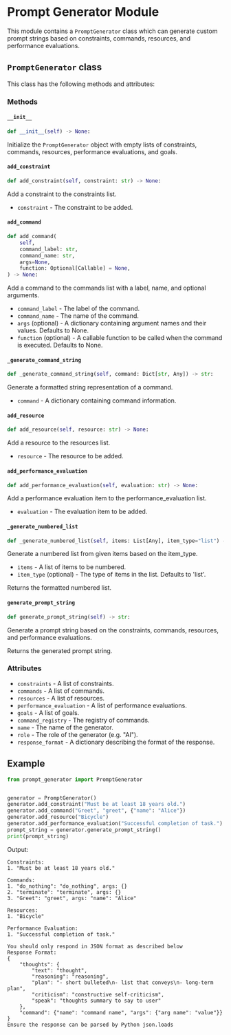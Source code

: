# Prompt Generator Module

This module contains a `PromptGenerator` class which can generate custom prompt strings based on constraints, commands, resources, and performance evaluations.

## `PromptGenerator` class

This class has the following methods and attributes:

### Methods

#### `__init__`

```python
def __init__(self) -> None:
```

Initialize the `PromptGenerator` object with empty lists of constraints, commands, resources, performance evaluations, and goals.

#### `add_constraint`

```python
def add_constraint(self, constraint: str) -> None:
```

Add a constraint to the constraints list.

- `constraint` - The constraint to be added.

#### `add_command`

```python
def add_command(
    self,
    command_label: str,
    command_name: str,
    args=None,
    function: Optional[Callable] = None,
) -> None:
```

Add a command to the commands list with a label, name, and optional arguments.

- `command_label` - The label of the command.
- `command_name` - The name of the command.
- `args` (optional) - A dictionary containing argument names and their values. Defaults to None.
- `function` (optional) - A callable function to be called when the command is executed. Defaults to None.

#### `_generate_command_string`

```python
def _generate_command_string(self, command: Dict[str, Any]) -> str:
```

Generate a formatted string representation of a command.

- `command` - A dictionary containing command information.

#### `add_resource`

```python
def add_resource(self, resource: str) -> None:
```

Add a resource to the resources list.

- `resource` - The resource to be added.

#### `add_performance_evaluation`

```python
def add_performance_evaluation(self, evaluation: str) -> None:
```

Add a performance evaluation item to the performance_evaluation list.

- `evaluation` - The evaluation item to be added.

#### `_generate_numbered_list`

```python
def _generate_numbered_list(self, items: List[Any], item_type="list") -> str:
```

Generate a numbered list from given items based on the item_type.

- `items` - A list of items to be numbered.
- `item_type` (optional) - The type of items in the list. Defaults to 'list'.

Returns the formatted numbered list.

#### `generate_prompt_string`

```python
def generate_prompt_string(self) -> str:
```

Generate a prompt string based on the constraints, commands, resources, and performance evaluations.

Returns the generated prompt string.

### Attributes

- `constraints` - A list of constraints.
- `commands` - A list of commands.
- `resources` - A list of resources.
- `performance_evaluation` - A list of performance evaluations.
- `goals` - A list of goals.
- `command_registry` - The registry of commands.
- `name` - The name of the generator.
- `role` - The role of the generator (e.g. "AI").
- `response_format` - A dictionary describing the format of the response. 

## Example

```python
from prompt_generator import PromptGenerator


generator = PromptGenerator()
generator.add_constraint("Must be at least 18 years old.")
generator.add_command("Greet", "greet", {"name": "Alice"})
generator.add_resource("Bicycle")
generator.add_performance_evaluation("Successful completion of task.")
prompt_string = generator.generate_prompt_string()
print(prompt_string)
```

Output:

```
Constraints:
1. "Must be at least 18 years old."

Commands:
1. "do_nothing": "do_nothing", args: {}
2. "terminate": "terminate", args: {}
3. "Greet": "greet", args: "name": "Alice"

Resources:
1. "Bicycle"

Performance Evaluation:
1. "Successful completion of task."

You should only respond in JSON format as described below 
Response Format: 
{
    "thoughts": {
        "text": "thought",
        "reasoning": "reasoning",
        "plan": "- short bulleted\n- list that conveys\n- long-term plan",
        "criticism": "constructive self-criticism",
        "speak": "thoughts summary to say to user"
    },
    "command": {"name": "command name", "args": {"arg name": "value"}}
}
Ensure the response can be parsed by Python json.loads
```
